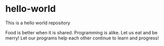 # hello-world
This is a hello world repository

Food is better when it is shared. Programming is alike.
Let us eat and be merry! Let our programs help each other continue to learn and progress!
